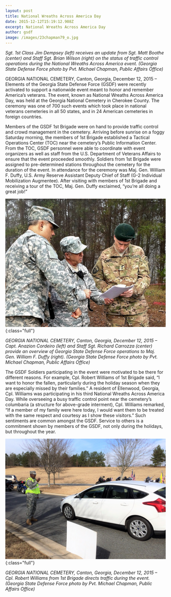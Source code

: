 ```yaml
---
layout: post
title: National Wreaths Across America Day
date: 2015-12-12T15:19:12.908Z
excerpt: National Wreaths Across America Day
author: gsdf
image: /images/23chapman79_o.jpg
---
```

*Sgt. 1st Class Jim Dempsey (left) receives an update from Sgt. Matt Boothe (center) and Staff Sgt. Brian Wilson (right) on the status of traffic control operations during the National Wreaths Across America event. (Georgia State Defense Force photo by Pvt. Michael Chapman, Public Affairs Office)*

GEORGIA NATIONAL CEMETERY, Canton, Georgia, December 12, 2015 – Elements of the Georgia State Defense Force (GSDF) were recently activated to support a nationwide event meant to honor and remember America’s veterans. The event, known as National Wreaths Across America Day, was held at the Georgia National Cemetery in Cherokee County. The ceremony was one of 700 such events which took place in national veterans cemeteries in all 50 states, and in 24 American cemeteries in foreign countries.

Members of the GSDF 1st Brigade were on hand to provide traffic control and crowd management in the cemetery. Arriving before sunrise on a foggy Saturday morning, the members of 1st Brigade established a Tactical Operations Center (TOC) near the cemetery’s Public Information Center. From the TOC, GSDF personnel were able to coordinate with event organizers as well as staff from the U.S. Department of Veterans Affairs to ensure that the event proceeded smoothly. Soldiers from 1st Brigade were assigned to pre-determined stations throughout the cemetery for the duration of the event. In attendance for the ceremony was Maj. Gen. William F. Duffy, U.S. Army Reserve Assistant Deputy Chief of Staff (G-2 Individual Mobilization Augmentee). After visiting with members of 1st Brigade and receiving a tour of the TOC, Maj. Gen. Duffy exclaimed, “you’re all doing a great job!”

![GEORGIA NATIONAL CEMETERY, Canton, Georgia, December 12, 2015 – Capt. Anazion Cordeiro (left) and Staff Sgt. Richard Carrozza (center) provide an overview of Georgia State Defense Force operations to Maj. Gen. William F. Duffy (right). (Georgia State Defense Force photo by Pvt. Michael Chapman, Public Affairs Office)](/images/233chapman5_o.jpg){:class="full"}

*GEORGIA NATIONAL CEMETERY, Canton, Georgia, December 12, 2015 – Capt. Anazion Cordeiro (left) and Staff Sgt. Richard Carrozza (center) provide an overview of Georgia State Defense Force operations to Maj. Gen. William F. Duffy (right). (Georgia State Defense Force photo by Pvt. Michael Chapman, Public Affairs Office)*

The GSDF Soldiers participating in the event were motivated to be there for different reasons. For example, Cpl. Robert Williams of 1st Brigade said, “I want to honor the fallen, particularly during the holiday season when they are especially missed by their families.” A resident of Ellenwood, Georgia, Cpl. Williams was participating in his third National Wreaths Across America Day. While overseeing a busy traffic control point near the cemetery’s columbaria (a structure for above-grade interment), Cpl. Williams remarked, “If a member of my family were here today, I would want them to be treated with the same respect and courtesy as I show these visitors.” Such sentiments are common amongst the GSDF. Service to others is a commitment shown by members of the GSDF, not only during the holidays, but throughout the year.

![GEORGIA NATIONAL CEMETERY, Canton, Georgia, December 12, 2015 – Cpl. Robert Williams from 1st Brigade directs traffic during the event. (Georgia State Defense Force photo by Pvt. Michael Chapman, Public Affairs Office)](/images/23chapman_o.jpg){:class="full"}

*GEORGIA NATIONAL CEMETERY, Canton, Georgia, December 12, 2015 – Cpl. Robert Williams from 1st Brigade directs traffic during the event.  (Georgia State Defense Force photo by Pvt. Michael Chapman, Public Affairs Office)*
